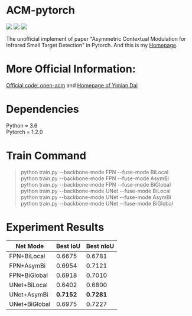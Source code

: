 # ACM-pytorch
[![](https://img.shields.io/badge/building-pass-green.svg?style=flat-square)](https://github.com/Tianfang-Zhang/acm-pytorch)
![](https://img.shields.io/badge/language-Python-blue.svg?style=flat-square)
[![](https://img.shields.io/badge/license-MIT-blue.svg?style=flat-square)](./LICENSE)


The unofficial implement of paper "Asymmetric Contextual Modulation for Infrared Small Target Detection" in Pytorch. And this is my [Homepage](https://tianfang-zhang.github.io/).  

# More Official Information: 
[Official code: open-acm](https://github.com/YimianDai/open-acm) and [Homepage of Yimian Dai](https://yimiandai.work/)

# Dependencies
Python = 3.6  
Pytorch = 1.2.0

# Train Command
> python train.py --backbone-mode FPN --fuse-mode BiLocal  
> python train.py --backbone-mode FPN --fuse-mode AsymBi  
> python train.py --backbone-mode FPN --fuse-mode BiGlobal  
> python train.py --backbone-mode UNet --fuse-mode BiLocal  
> python train.py --backbone-mode UNet --fuse-mode AsymBi  
> python train.py --backbone-mode UNet --fuse-mode BiGlobal  

# Experiment Results
Net Mode      | Best IoU | Best nIoU  
---           | ---      | ---
FPN+BiLocal   | 0.6675   | 0.6781
FPN+AsymBi    | 0.6954   | 0.7121
FPN+BiGlobal  | 0.6918   | 0.7010
UNet+BiLocal  | 0.6402   | 0.6800
UNet+AsymBi   | **0.7152**   | **0.7281**
UNet+BiGlobal | 0.6975   | 0.7227




